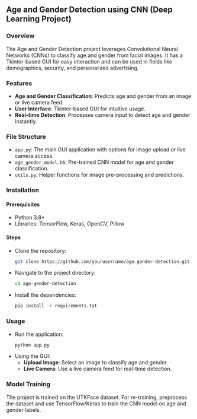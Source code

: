 ## Age and Gender Detection using CNN (Deep Learning Project)

### Overview
The Age and Gender Detection project leverages Convolutional Neural Networks (CNNs) to classify age and gender from facial images. It has a Tkinter-based GUI for easy interaction and can be used in fields like demographics, security, and personalized advertising.

### Features
* **Age and Gender Classification**: Predicts age and gender from an image or live camera feed.
* **User Interface**: Tkinter-based GUI for intuitive usage.
* **Real-time Detection**: Processes camera input to detect age and gender instantly.

### File Structure
* `app.py`: The main GUI application with options for image upload or live camera access.
* `age_gender_model.h5`: Pre-trained CNN model for age and gender classification.
* `utils.py`: Helper functions for image pre-processing and predictions.

### Installation

#### Prerequisites
* Python 3.8+
* Libraries: TensorFlow, Keras, OpenCV, Pillow

#### Steps
* Clone the repository:
   ```bash
   git clone https://github.com/yourusername/age-gender-detection.git
   ```
* Navigate to the project directory:
   ```bash
   cd age-gender-detection
   ```
* Install the dependencies:
   ```bash
   pip install -r requirements.txt
   ```

### Usage
* Run the application:
   ```bash
   python app.py
   ```
* Using the GUI:
   * **Upload Image**: Select an image to classify age and gender.
   * **Live Camera**: Use a live camera feed for real-time detection.

### Model Training
The project is trained on the UTKFace dataset. For re-training, preprocess the dataset and use TensorFlow/Keras to train the CNN model on age and gender labels.
